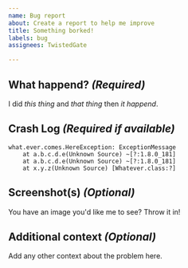 ```yaml
---
name: Bug report
about: Create a report to help me improve
title: Something borked!
labels: bug
assignees: TwistedGate

---
```


## What happend? *(Required)*
I did *this thing* and *that thing* then *it happend*.

## Crash Log  *(Required if available)*
```
what.ever.comes.HereException: ExceptionMessage
	at a.b.c.d.e(Unknown Source) ~[?:1.8.0_181]
	at a.b.c.d.e(Unknown Source) ~[?:1.8.0_181]
	at x.y.z(Unknown Source) [Whatever.class:?]
```

## Screenshot(s) *(Optional)*
You have an image you'd like me to see? Throw it in!

## Additional context *(Optional)*
Add any other context about the problem here.
